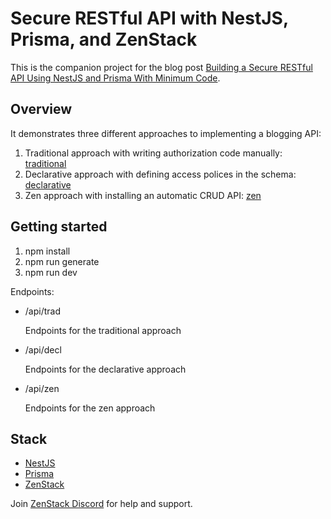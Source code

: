 # Secure RESTful API with NestJS, Prisma, and ZenStack

This is the companion project for the blog post [Building a Secure RESTful API Using NestJS and Prisma With Minimum Code](https://zenstack.dev/blog/nest-api).

## Overview

It demonstrates three different approaches to implementing a blogging API:

1. Traditional approach with writing authorization code manually: [traditional](/src/traditional/)
1. Declarative approach with defining access polices in the schema: [declarative](/src/declarative/)
1. Zen approach with installing an automatic CRUD API: [zen](/src/zen/)

## Getting started

1. npm install
1. npm run generate
1. npm run dev

Endpoints:

- /api/trad

  Endpoints for the traditional approach

- /api/decl

  Endpoints for the declarative approach

- /api/zen

  Endpoints for the zen approach

## Stack

- [NestJS](https://nestjs.com/)
- [Prisma](https://prisma.io)
- [ZenStack](https://github.com/zenstackhq/zenstack)

Join [ZenStack Discord](https://discord.gg/Ykhr738dUe) for help and support.
